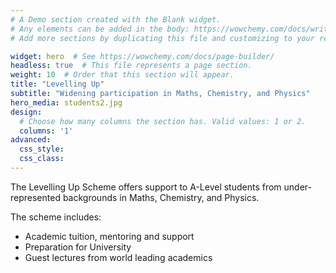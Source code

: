 ```yaml
---
# A Demo section created with the Blank widget.
# Any elements can be added in the body: https://wowchemy.com/docs/writing-markdown-latex/
# Add more sections by duplicating this file and customizing to your requirements.

widget: hero  # See https://wowchemy.com/docs/page-builder/
headless: true  # This file represents a page section.
weight: 10  # Order that this section will appear.
title: "Levelling Up"
subtitle: "Widening participation in Maths, Chemistry, and Physics"
hero_media: students2.jpg
design:
  # Choose how many columns the section has. Valid values: 1 or 2.
  columns: '1'
advanced:
  css_style:
  css_class:
---
```


The Levelling Up Scheme offers support to A-Level students from under-represented backgrounds in Maths, Chemistry, and Physics.

The scheme includes:

- Academic tuition, mentoring and support
- Preparation for University
- Guest lectures from world leading academics

